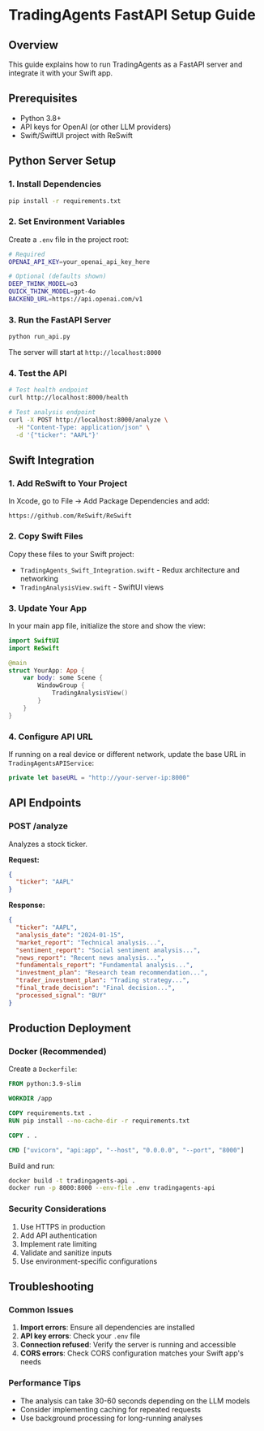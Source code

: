# TradingAgents FastAPI Setup Guide

## Overview
This guide explains how to run TradingAgents as a FastAPI server and integrate it with your Swift app.

## Prerequisites
- Python 3.8+
- API keys for OpenAI (or other LLM providers)
- Swift/SwiftUI project with ReSwift

## Python Server Setup

### 1. Install Dependencies
```bash
pip install -r requirements.txt
```

### 2. Set Environment Variables
Create a `.env` file in the project root:
```bash
# Required
OPENAI_API_KEY=your_openai_api_key_here

# Optional (defaults shown)
DEEP_THINK_MODEL=o3
QUICK_THINK_MODEL=gpt-4o
BACKEND_URL=https://api.openai.com/v1
```

### 3. Run the FastAPI Server
```bash
python run_api.py
```

The server will start at `http://localhost:8000`

### 4. Test the API
```bash
# Test health endpoint
curl http://localhost:8000/health

# Test analysis endpoint
curl -X POST http://localhost:8000/analyze \
  -H "Content-Type: application/json" \
  -d '{"ticker": "AAPL"}'
```

## Swift Integration

### 1. Add ReSwift to Your Project
In Xcode, go to File → Add Package Dependencies and add:
```
https://github.com/ReSwift/ReSwift
```

### 2. Copy Swift Files
Copy these files to your Swift project:
- `TradingAgents_Swift_Integration.swift` - Redux architecture and networking
- `TradingAnalysisView.swift` - SwiftUI views

### 3. Update Your App
In your main app file, initialize the store and show the view:

```swift
import SwiftUI
import ReSwift

@main
struct YourApp: App {
    var body: some Scene {
        WindowGroup {
            TradingAnalysisView()
        }
    }
}
```

### 4. Configure API URL
If running on a real device or different network, update the base URL in `TradingAgentsAPIService`:
```swift
private let baseURL = "http://your-server-ip:8000"
```

## API Endpoints

### POST /analyze
Analyzes a stock ticker.

**Request:**
```json
{
  "ticker": "AAPL"
}
```

**Response:**
```json
{
  "ticker": "AAPL",
  "analysis_date": "2024-01-15",
  "market_report": "Technical analysis...",
  "sentiment_report": "Social sentiment analysis...",
  "news_report": "Recent news analysis...",
  "fundamentals_report": "Fundamental analysis...",
  "investment_plan": "Research team recommendation...",
  "trader_investment_plan": "Trading strategy...",
  "final_trade_decision": "Final decision...",
  "processed_signal": "BUY"
}
```

## Production Deployment

### Docker (Recommended)
Create a `Dockerfile`:
```dockerfile
FROM python:3.9-slim

WORKDIR /app

COPY requirements.txt .
RUN pip install --no-cache-dir -r requirements.txt

COPY . .

CMD ["uvicorn", "api:app", "--host", "0.0.0.0", "--port", "8000"]
```

Build and run:
```bash
docker build -t tradingagents-api .
docker run -p 8000:8000 --env-file .env tradingagents-api
```

### Security Considerations
1. Use HTTPS in production
2. Add API authentication
3. Implement rate limiting
4. Validate and sanitize inputs
5. Use environment-specific configurations

## Troubleshooting

### Common Issues
1. **Import errors**: Ensure all dependencies are installed
2. **API key errors**: Check your `.env` file
3. **Connection refused**: Verify the server is running and accessible
4. **CORS errors**: Check CORS configuration matches your Swift app's needs

### Performance Tips
- The analysis can take 30-60 seconds depending on the LLM models
- Consider implementing caching for repeated requests
- Use background processing for long-running analyses